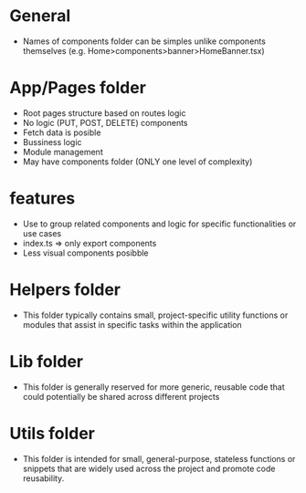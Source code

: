 # General

- Names of components folder can be simples unlike components themselves (e.g. Home>components>banner>HomeBanner.tsx)

#

# App/Pages folder

- Root pages structure based on routes logic
- No logic (PUT, POST, DELETE) components
- Fetch data is posible
- Bussiness logic
- Module management
- May have components folder (ONLY one level of complexity)

#

# features

- Use to group related components and logic for specific functionalities or use cases
- index.ts => only export components
- Less visual components posibble

#

# Helpers folder

- This folder typically contains small, project-specific utility functions or modules that assist in specific tasks within the application

#

# Lib folder

- This folder is generally reserved for more generic, reusable code that could potentially be shared across different projects

#

# Utils folder

- This folder is intended for small, general-purpose, stateless functions or snippets that are widely used across the project and promote code reusability.
